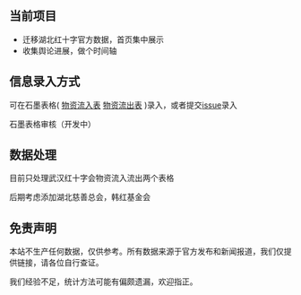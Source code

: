 
## 当前项目
* 迁移湖北红十字官方数据，首页集中展示
* 收集舆论进展，做个时间轴


## 信息录入方式

可在石墨表格(
[物资流入表](https://shimo.im/sheets/w6ywWRchryjtTT6T/MODOC/)
[物资流出表](https://shimo.im/sheets/CGPGTrVR6yHKcQw8/MODOC/)
)录入，或者提交[issue](https://github.com/WeileiZeng/red-cross/issues/1)录入 

石墨表格审核（开发中）

## 数据处理

目前只处理武汉红十字会物资流入流出两个表格

后期考虑添加湖北慈善总会，韩红基金会

## 免责声明

本站不生产任何数据，仅供参考。所有数据来源于官方发布和新闻报道，我们仅提供链接，请各位自行查证。

我们经验不足，统计方法可能有偏颇遗漏，欢迎指正。